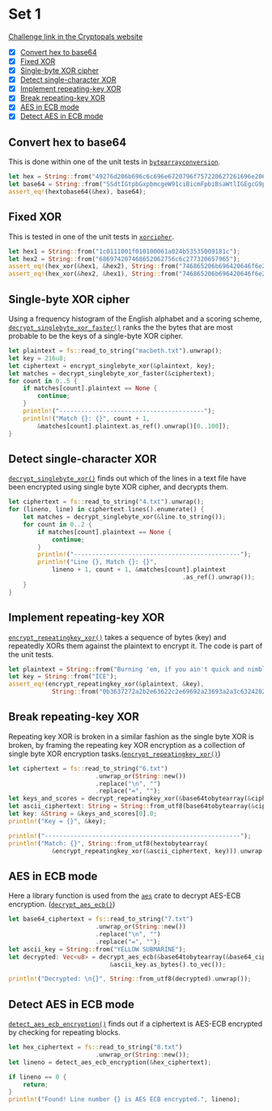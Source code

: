 # Set 1

[Challenge link in the Cryptopals website](https://cryptopals.com/sets/1)

- [x] [Convert hex to base64](#convert-hex-to-base64)
- [x] [Fixed XOR](#fixed-xor)
- [x] [Single-byte XOR cipher](#single-byte-xor-cipher)
- [x] [Detect single-character XOR](#detect-single-character-xor)
- [x] [Implement repeating-key XOR](#implement-repeating-key-xor)
- [x] [Break repeating-key XOR](#break-repeating-key-xor)
- [x] [AES in ECB mode](#aes-in-ecb-mode)
- [x] [Detect AES in ECB mode](#detect-aes-in-ecb-mode)

## Convert hex to base64

This is done within one of the unit tests in [`bytearrayconversion`](../../bytearrayconversion/src/lib.rs).
```rust
let hex = String::from("49276d206b696c6c696e6720796f757220627261696e206c696b65206120706f69736f6e6f7573206d757368726f6f6d");
let base64 = String::from("SSdtIGtpbGxpbmcgeW91ciBicmFpbiBsaWtlIGEgcG9pc29ub3VzIG11c2hyb29t");
assert_eq!(hextobase64(&hex), base64);
```

## Fixed XOR

This is tested in one of the unit tests in [`xorcipher`](../../xorcipher/src/helpers.rs).
```rust
let hex1 = String::from("1c0111001f010100061a024b53535009181c");
let hex2 = String::from("686974207468652062756c6c277320657965");
assert_eq!(hex_xor(&hex1, &hex2), String::from("746865206b696420646f6e277420706c6179"));
assert_eq!(hex_xor(&hex2, &hex1), String::from("746865206b696420646f6e277420706c6179"));
```

## Single-byte XOR cipher

Using a frequency histogram of the English alphabet and a scoring scheme, [`decrypt_singlebyte_xor_faster()`](../../xorcipher/src/lib.rs) ranks the the bytes that are most probable to be the keys of a single-byte XOR cipher.
```rust
let plaintext = fs::read_to_string("macbeth.txt").unwrap();
let key = 216u8;
let ciphertext = encrypt_singlebyte_xor(&plaintext, key);
let matches = decrypt_singlebyte_xor_faster(&ciphertext);
for count in 0..5 {
    if matches[count].plaintext == None {
        continue;
    }
    println!("----------------------------------------");
    println!("Match {}: {}", count + 1, 
        &matches[count].plaintext.as_ref().unwrap()[0..100]);
}
```

## Detect single-character XOR

[`decrypt_singlebyte_xor()`](../../xorcipher/src/lib.rs) finds out which of the lines in a text file have been encrypted using single byte XOR cipher, and decrypts them.
```rust
let ciphertext = fs::read_to_string("4.txt").unwrap();
for (lineno, line) in ciphertext.lines().enumerate() {
    let matches = decrypt_singlebyte_xor(&line.to_string());
    for count in 0..2 {
        if matches[count].plaintext == None {
            continue;
        }
        println!("----------------------------------------------");
        println!("Line {}, Match {}: {}", 
            lineno + 1, count + 1, &matches[count].plaintext
                                                .as_ref().unwrap());
    }
}
```

## Implement repeating-key XOR

[`encrypt_repeatingkey_xor()`](../../xorcipher/src/lib.rs) takes a sequence of bytes (key) and repeatedly XORs them against the plaintext to encrypt it. The code is part of the unit tests.

```rust
let plaintext = String::from("Burning 'em, if you ain't quick and nimble\nI go crazy when I hear a cymbal");
let key = String::from("ICE");
assert_eq!(encrypt_repeatingkey_xor(&plaintext, &key), 
            String::from("0b3637272a2b2e63622c2e69692a23693a2a3c6324202d623d63343c2a26226324272765272a282b2f20430a652e2c652a3124333a653e2b2027630c692b20283165286326302e27282f"));
```

## Break repeating-key XOR

Repeating key XOR is broken in a similar fashion as the single byte XOR is broken, by framing the repeating key XOR encryption as a collection of single byte XOR encryption tasks.([`encrypt_repeatingkey_xor()`](../../xorcipher/src/lib.rs))

```rust
let ciphertext = fs::read_to_string("6.txt")
                        .unwrap_or(String::new())
                        .replace("\n", "")
                        .replace("=", "");
let keys_and_scores = decrypt_repeatingkey_xor(&base64tobytearray(&ciphertext));
let ascii_ciphertext: String = String::from_utf8(base64tobytearray(&ciphertext)).unwrap_or(String::new());                       
let key: &String = &keys_and_scores[0].0;
println!("Key = {}", &key);

println!("------------------------------------------------------");
println!("Match: {}", String::from_utf8(hextobytearray(
            &encrypt_repeatingkey_xor(&ascii_ciphertext, key))).unwrap());
```

## AES in ECB mode

Here a library function is used from the [`aes`](https://docs.rs/aes/latest/aes/) crate to decrypt AES-ECB encryption. ([`decrypt_aes_ecb()`](../../aescipher/src/lib.rs))

```rust
let base64_ciphertext = fs::read_to_string("7.txt")
                        .unwrap_or(String::new())
                        .replace("\n", "")
                        .replace("=", "");
let ascii_key = String::from("YELLOW SUBMARINE");
let decrypted: Vec<u8> = decrypt_aes_ecb(&base64tobytearray(&base64_ciphertext),
                            &ascii_key.as_bytes().to_vec());

println!("Decrypted: \n{}", String::from_utf8(decrypted).unwrap());
```

## Detect AES in ECB mode

[`detect_aes_ecb_encryption()`](../../aescipher/src/lib.rs) finds out if a ciphertext is AES-ECB encrypted by checking for repeating blocks.

```rust
let hex_ciphertext = fs::read_to_string("8.txt")
                        .unwrap_or(String::new());
let lineno = detect_aes_ecb_encryption(&hex_ciphertext);

if lineno == 0 {
    return;
}
println!("Found! Line number {} is AES ECB encrypted.", lineno);

```

